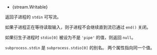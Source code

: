 <!-- YAML
added: v0.1.90
-->

* {stream.Writable}

返回子进程的 `stdin` 可写流。

如果子进程正在等待读取输入，则子进程不会继续直到流已通过 `end()` 关闭。

如果衍生子进程时 `stdio[0]` 被设为不是 `'pipe'` 的值，则返回 `null`。

`subprocess.stdin` 是 `subprocess.stdio[0]` 的别名。
两个属性指向同一个值。

